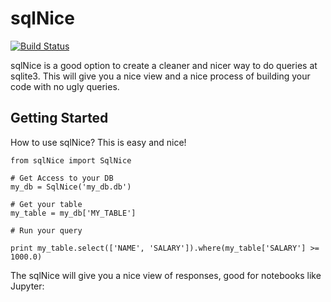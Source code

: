 # sqlNice

[![Build Status](https://api.travis-ci.org/TRBaldim/sqlNice.svg?branch=master)](https://travis-ci.org/TRBaldim/sqlNice)

sqlNice is a good option to create a cleaner and nicer way to do queries at sqlite3.
This will give you a nice view and a nice process of building your code with no ugly queries.

## Getting Started

How to use sqlNice?
This is easy and nice!

```
from sqlNice import SqlNice

# Get Access to your DB
my_db = SqlNice('my_db.db')

# Get your table
my_table = my_db['MY_TABLE']

# Run your query

print my_table.select(['NAME', 'SALARY']).where(my_table['SALARY'] >= 1000.0)

```

The sqlNice will give you a nice view of responses, good for notebooks like Jupyter:

```
```
